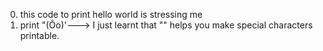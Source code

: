 0. this code to print hello world is stressing me
1. print "(Ôo)'---> I just learnt that "\" helps you make special characters printable.

